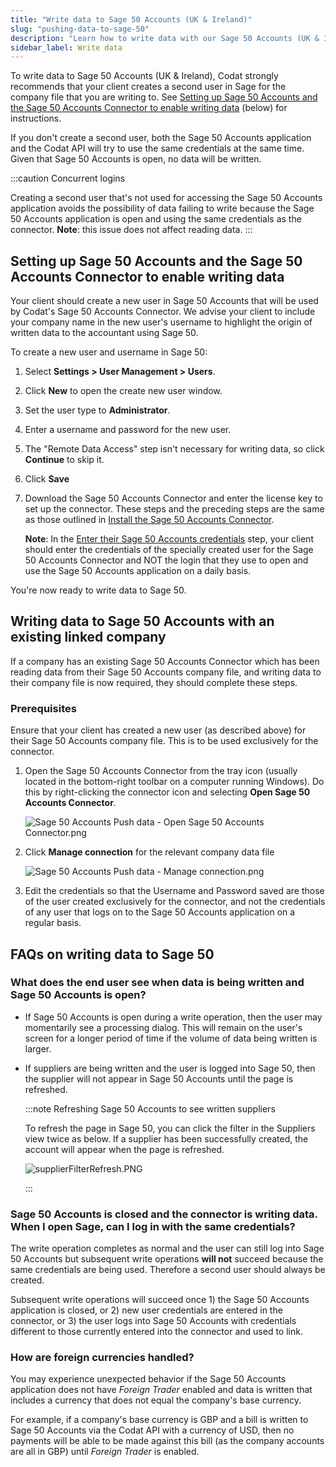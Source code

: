 ```yaml
---
title: "Write data to Sage 50 Accounts (UK & Ireland)"
slug: "pushing-data-to-sage-50"
description: "Learn how to write data with our Sage 50 Accounts (UK & Ireland) connector and view FAQs."
sidebar_label: Write data
---
```


To write data to Sage 50 Accounts (UK & Ireland), Codat strongly recommends that your client creates a second user in Sage for the company file that you are writing to. See [Setting up Sage 50 Accounts and the Sage 50 Accounts Connector to enable writing data](/integrations/accounting/sage50/pushing-data-to-sage-50#section-setting-up-sage-50-and-the-sage-50-connector-to-enable-pushing-data) (below) for instructions.

If you don't create a second user, both the Sage 50 Accounts application and the Codat API will try to use the same credentials at the same time. Given that Sage 50 Accounts is open, no data will be written.

:::caution Concurrent logins

Creating a second user that's not used for accessing the Sage 50 Accounts application avoids the possibility of data failing to write because the Sage 50 Accounts application is open and using the same credentials as the connector.
**Note**: this issue does not affect reading data.
:::

## Setting up Sage 50 Accounts and the Sage 50 Accounts Connector to enable writing data

Your client should create a new user in Sage 50 Accounts that will be used by Codat's Sage 50 Accounts Connector. We advise your client to include your company name in the new user's username to highlight the origin of written data to the accountant using Sage 50.

To create a new user and username in Sage 50:

1. Select **Settings > User Management > Users**.
2. Click **New** to open the create new user window.
3. Set the user type to **Administrator**.
4. Enter a username and password for the new user.
5. The "Remote Data Access" step isn't necessary for writing data, so click **Continue** to skip it.
6. Click **Save**
7. Download the Sage 50 Accounts Connector and enter the license key to set up the connector. These steps and the preceding steps are the same as those outlined in [Install the Sage 50 Accounts Connector](/integrations/accounting/sage50/installing-the-sage-50-connector).

   **Note**: In the [Enter their Sage 50 Accounts credentials](/integrations/accounting/sage50/installing-the-sage-50-connector#5-enter-their-sage-50-credentials) step, your client should enter the credentials of the specially created user for the Sage 50 Accounts Connector and NOT the login that they use to open and use the Sage 50 Accounts application on a daily basis.

You're now ready to write data to Sage 50.

## Writing data to Sage 50 Accounts with an existing linked company

If a company has an existing Sage 50 Accounts Connector which has been reading data from their Sage 50 Accounts company file, and writing data to their company file is now required, they should complete these steps.

### Prerequisites

Ensure that your client has created a new user (as described above) for their Sage 50 Accounts company file. This is to be used exclusively for the connector.

1. Open the Sage 50 Accounts Connector from the tray icon (usually located in the bottom-right toolbar on a computer running Windows). Do this by right-clicking the connector icon and selecting **Open Sage 50 Accounts Connector**.

   ![](/img/old/ce398a2-Sage_50_Push_data_-_Open_Sage_50_connector.png "Sage 50 Accounts Push data - Open Sage 50 Accounts Connector.png")

2. Click **Manage connection** for the relevant company data file

   ![](/img/old/d84aee4-Sage_50_Push_data_-_Manage_connection.png "Sage 50 Accounts Push data - Manage connection.png")

3. Edit the credentials so that the Username and Password saved are those of the user created exclusively for the connector, and not the credentials of any user that logs on to the Sage 50 Accounts application on a regular basis.

## FAQs on writing data to Sage 50

### What does the end user see when data is being written and Sage 50 Accounts is open?

- If Sage 50 Accounts is open during a write operation, then the user may momentarily see a processing dialog. This will remain on the user's screen for a longer period of time if the volume of data being written is larger.
- If suppliers are being written and the user is logged into Sage 50, then the supplier will not appear in Sage 50 Accounts until the page is refreshed.

  :::note Refreshing Sage 50 Accounts to see written suppliers

  To refresh the page in Sage 50, you can click the filter in the Suppliers view twice as below. If a supplier has been successfully created, the account will appear when the page is refreshed.

  ![](/img/old/719da3c-supplierFilterRefresh.png "supplierFilterRefresh.PNG")

  :::

### Sage 50 Accounts is closed and the connector is writing data. When I open Sage, can I log in with the same credentials?

The write operation completes as normal and the user can still log into Sage 50 Accounts but subsequent write operations **will not** succeed because the same credentials are being used. Therefore a second user should always be created.

Subsequent write operations will succeed once 1) the Sage 50 Accounts application is closed, or 2) new user credentials are entered in the connector, or 3) the user logs into Sage 50 Accounts with credentials different to those currently entered into the connector and used to link.

### How are foreign currencies handled?

You may experience unexpected behavior if the Sage 50 Accounts application does not have _Foreign Trader_ enabled and data is written that includes a currency that does not equal the company's base currency.

For example, if a company's base currency is GBP and a bill is written to Sage 50 Accounts via the Codat API with a currency of USD, then no payments will be able to be made against this bill (as the company accounts are all in GBP) until _Foreign Trader_ is enabled.
